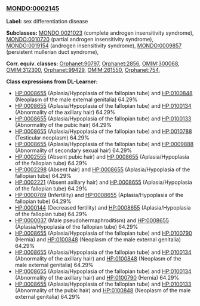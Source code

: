 
### [MONDO:0002145](http://purl.obolibrary.org/obo/MONDO_0002145)
**Label:** sex differentiation disease

**Subclasses:** [MONDO:0021023](http://purl.obolibrary.org/obo/MONDO_0021023) (complete androgen insensitivity syndrome), [MONDO:0010720](http://purl.obolibrary.org/obo/MONDO_0010720) (partial androgen insensitivity syndrome), [MONDO:0019154](http://purl.obolibrary.org/obo/MONDO_0019154) (androgen insensitivity syndrome), [MONDO:0009857](http://purl.obolibrary.org/obo/MONDO_0009857) (persistent mullerian duct syndrome), 

**Corr. equiv. classes:** [Orphanet:90797](http://www.orpha.net/ORDO/Orphanet_90797), [Orphanet:2856](http://www.orpha.net/ORDO/Orphanet_2856), [OMIM:300068](http://purl.obolibrary.org/obo/OMIM_300068), [OMIM:312300](http://purl.obolibrary.org/obo/OMIM_312300), [Orphanet:99429](http://www.orpha.net/ORDO/Orphanet_99429), [OMIM:261550](http://purl.obolibrary.org/obo/OMIM_261550), [Orphanet:754](http://www.orpha.net/ORDO/Orphanet_754), 

**Class expressions from DL-Learner:**

- [HP:0008655](http://purl.obolibrary.org/obo/HP_0008655) (Aplasia/Hypoplasia of the fallopian tube) and [HP:0100848](http://purl.obolibrary.org/obo/HP_0100848) (Neoplasm of the male external genitalia) 64.29%
- [HP:0008655](http://purl.obolibrary.org/obo/HP_0008655) (Aplasia/Hypoplasia of the fallopian tube) and [HP:0100134](http://purl.obolibrary.org/obo/HP_0100134) (Abnormality of the axillary hair) 64.29%
- [HP:0008655](http://purl.obolibrary.org/obo/HP_0008655) (Aplasia/Hypoplasia of the fallopian tube) and [HP:0100133](http://purl.obolibrary.org/obo/HP_0100133) (Abnormality of the pubic hair) 64.29%
- [HP:0008655](http://purl.obolibrary.org/obo/HP_0008655) (Aplasia/Hypoplasia of the fallopian tube) and [HP:0010788](http://purl.obolibrary.org/obo/HP_0010788) (Testicular neoplasm) 64.29%
- [HP:0008655](http://purl.obolibrary.org/obo/HP_0008655) (Aplasia/Hypoplasia of the fallopian tube) and [HP:0009888](http://purl.obolibrary.org/obo/HP_0009888) (Abnormality of secondary sexual hair) 64.29%
- [HP:0002555](http://purl.obolibrary.org/obo/HP_0002555) (Absent pubic hair) and [HP:0008655](http://purl.obolibrary.org/obo/HP_0008655) (Aplasia/Hypoplasia of the fallopian tube) 64.29%
- [HP:0002298](http://purl.obolibrary.org/obo/HP_0002298) (Absent hair) and [HP:0008655](http://purl.obolibrary.org/obo/HP_0008655) (Aplasia/Hypoplasia of the fallopian tube) 64.29%
- [HP:0002221](http://purl.obolibrary.org/obo/HP_0002221) (Absent axillary hair) and [HP:0008655](http://purl.obolibrary.org/obo/HP_0008655) (Aplasia/Hypoplasia of the fallopian tube) 64.29%
- [HP:0000789](http://purl.obolibrary.org/obo/HP_0000789) (Infertility) and [HP:0008655](http://purl.obolibrary.org/obo/HP_0008655) (Aplasia/Hypoplasia of the fallopian tube) 64.29%
- [HP:0000144](http://purl.obolibrary.org/obo/HP_0000144) (Decreased fertility) and [HP:0008655](http://purl.obolibrary.org/obo/HP_0008655) (Aplasia/Hypoplasia of the fallopian tube) 64.29%
- [HP:0000037](http://purl.obolibrary.org/obo/HP_0000037) (Male pseudohermaphroditism) and [HP:0008655](http://purl.obolibrary.org/obo/HP_0008655) (Aplasia/Hypoplasia of the fallopian tube) 64.29%
- [HP:0008655](http://purl.obolibrary.org/obo/HP_0008655) (Aplasia/Hypoplasia of the fallopian tube) and [HP:0100790](http://purl.obolibrary.org/obo/HP_0100790) (Hernia) and [HP:0100848](http://purl.obolibrary.org/obo/HP_0100848) (Neoplasm of the male external genitalia) 64.29%
- [HP:0008655](http://purl.obolibrary.org/obo/HP_0008655) (Aplasia/Hypoplasia of the fallopian tube) and [HP:0100134](http://purl.obolibrary.org/obo/HP_0100134) (Abnormality of the axillary hair) and [HP:0100848](http://purl.obolibrary.org/obo/HP_0100848) (Neoplasm of the male external genitalia) 64.29%
- [HP:0008655](http://purl.obolibrary.org/obo/HP_0008655) (Aplasia/Hypoplasia of the fallopian tube) and [HP:0100134](http://purl.obolibrary.org/obo/HP_0100134) (Abnormality of the axillary hair) and [HP:0100790](http://purl.obolibrary.org/obo/HP_0100790) (Hernia) 64.29%
- [HP:0008655](http://purl.obolibrary.org/obo/HP_0008655) (Aplasia/Hypoplasia of the fallopian tube) and [HP:0100133](http://purl.obolibrary.org/obo/HP_0100133) (Abnormality of the pubic hair) and [HP:0100848](http://purl.obolibrary.org/obo/HP_0100848) (Neoplasm of the male external genitalia) 64.29%


